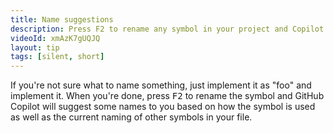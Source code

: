```yaml
---
title: Name suggestions
description: Press F2 to rename any symbol in your project and Copilot will suggest a name for you.
videoId: xmAzK7gUQJQ
layout: tip
tags: [silent, short]
---
```


If you're not sure what to name something, just implement it as "foo" and implement it. When you're done, press <kbd>F2</kbd> to rename the symbol and GitHub Copilot will suggest some names to you based on how the symbol is used as well as the current naming of other symbols in your file.